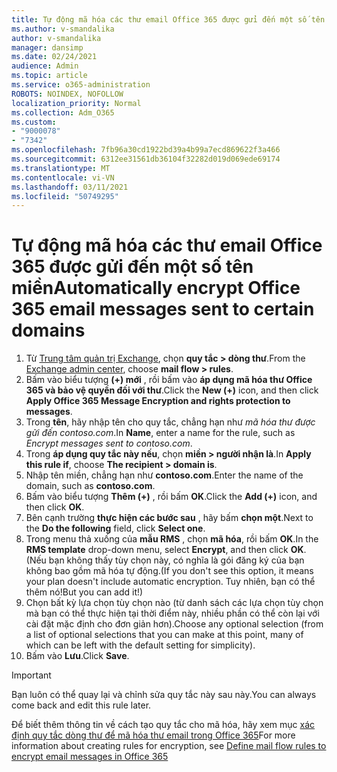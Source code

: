 ```yaml
---
title: Tự động mã hóa các thư email Office 365 được gửi đến một số tên miền
ms.author: v-smandalika
author: v-smandalika
manager: dansimp
ms.date: 02/24/2021
audience: Admin
ms.topic: article
ms.service: o365-administration
ROBOTS: NOINDEX, NOFOLLOW
localization_priority: Normal
ms.collection: Adm_O365
ms.custom:
- "9000078"
- "7342"
ms.openlocfilehash: 7fb96a30cd1922bd39a4b99a7ecd869622f3a466
ms.sourcegitcommit: 6312ee31561db36104f32282d019d069ede69174
ms.translationtype: MT
ms.contentlocale: vi-VN
ms.lasthandoff: 03/11/2021
ms.locfileid: "50749295"
---
```

# <a name="automatically-encrypt-office-365-email-messages-sent-to-certain-domains"></a><span data-ttu-id="49b50-102">Tự động mã hóa các thư email Office 365 được gửi đến một số tên miền</span><span class="sxs-lookup"><span data-stu-id="49b50-102">Automatically encrypt Office 365 email messages sent to certain domains</span></span>

1. <span data-ttu-id="49b50-103">Từ [Trung tâm quản trị Exchange](https://outlook.office365.com/ecp/), chọn **quy tắc > dòng thư**.</span><span class="sxs-lookup"><span data-stu-id="49b50-103">From the [Exchange admin center](https://outlook.office365.com/ecp/), choose **mail flow > rules**.</span></span> 
2. <span data-ttu-id="49b50-104">Bấm vào biểu tượng **(+) mới** , rồi bấm vào **áp dụng mã hóa thư Office 365 và bảo vệ quyền đối với thư**.</span><span class="sxs-lookup"><span data-stu-id="49b50-104">Click the **New (+)** icon, and then click **Apply Office 365 Message Encryption and rights protection to messages**.</span></span>
3. <span data-ttu-id="49b50-105">Trong **tên**, hãy nhập tên cho quy tắc, chẳng hạn như *mã hóa thư được gửi đến contoso.com*.</span><span class="sxs-lookup"><span data-stu-id="49b50-105">In **Name**, enter a name for the rule, such as *Encrypt messages sent to contoso.com*.</span></span>
4. <span data-ttu-id="49b50-106">Trong **áp dụng quy tắc này nếu**, chọn **miền > người nhận là**.</span><span class="sxs-lookup"><span data-stu-id="49b50-106">In **Apply this rule if**, choose **The recipient > domain is**.</span></span> 
5. <span data-ttu-id="49b50-107">Nhập tên miền, chẳng hạn như **contoso.com**.</span><span class="sxs-lookup"><span data-stu-id="49b50-107">Enter the name of the domain, such as **contoso.com**.</span></span>
6. <span data-ttu-id="49b50-108">Bấm vào biểu tượng **Thêm (+)** , rồi bấm **OK**.</span><span class="sxs-lookup"><span data-stu-id="49b50-108">Click the **Add (+)** icon, and then click **OK**.</span></span>
7. <span data-ttu-id="49b50-109">Bên cạnh trường **thực hiện các bước sau** , hãy bấm **chọn một**.</span><span class="sxs-lookup"><span data-stu-id="49b50-109">Next to the **Do the following** field, click **Select one**.</span></span> 
8. <span data-ttu-id="49b50-110">Trong menu thả xuống của **mẫu RMS** , chọn **mã hóa**, rồi bấm **OK**.</span><span class="sxs-lookup"><span data-stu-id="49b50-110">In the **RMS template** drop-down menu, select **Encrypt**, and then click **OK**.</span></span> <span data-ttu-id="49b50-111">(Nếu bạn không thấy tùy chọn này, có nghĩa là gói đăng ký của bạn không bao gồm mã hóa tự động.</span><span class="sxs-lookup"><span data-stu-id="49b50-111">(If you don't see this option, it means your plan doesn't include automatic encryption.</span></span> <span data-ttu-id="49b50-112">Tuy nhiên, bạn có thể thêm nó!</span><span class="sxs-lookup"><span data-stu-id="49b50-112">But you can add it!)</span></span>
9. <span data-ttu-id="49b50-113">Chọn bất kỳ lựa chọn tùy chọn nào (từ danh sách các lựa chọn tùy chọn mà bạn có thể thực hiện tại thời điểm này, nhiều phần có thể còn lại với cài đặt mặc định cho đơn giản hơn).</span><span class="sxs-lookup"><span data-stu-id="49b50-113">Choose any optional selection (from a list of optional selections that you can make at this point, many of which can be left with the default setting for simplicity).</span></span>
10. <span data-ttu-id="49b50-114">Bấm vào **Lưu**.</span><span class="sxs-lookup"><span data-stu-id="49b50-114">Click **Save**.</span></span>

> [!IMPORTANT]
> <span data-ttu-id="49b50-115">Bạn luôn có thể quay lại và chỉnh sửa quy tắc này sau này.</span><span class="sxs-lookup"><span data-stu-id="49b50-115">You can always come back and edit this rule later.</span></span>

<span data-ttu-id="49b50-116">Để biết thêm thông tin về cách tạo quy tắc cho mã hóa, hãy xem mục [xác định quy tắc dòng thư để mã hóa thư email trong Office 365](https://docs.microsoft.com/microsoft-365/compliance/define-mail-flow-rules-to-encrypt-email)</span><span class="sxs-lookup"><span data-stu-id="49b50-116">For more information about creating rules for encryption, see [Define mail flow rules to encrypt email messages in Office 365](https://docs.microsoft.com/microsoft-365/compliance/define-mail-flow-rules-to-encrypt-email)</span></span>